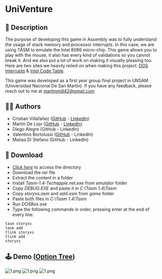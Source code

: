 # UniVenture

## 📃 Description

The purpose of developing this game in Assembly was to fully understand the usage of stack memory and processor interrupts.
In this case, we are using TASM to emulate the Intel 8086 micro-chip.
This game allows you to play with the mouse, it also has every kind of validations so you cannot break it.
And we also put a lot of work on making it visually pleasing too.
Here are two sites we heavily relied on when making this project: [DOS Interrupts](https://drive.google.com/file/d/1VC6yICbY31eBCWqrkskdBLlfypTTsCIM/view) & [Intel Code Table](https://drive.google.com/file/d/1cZCiEFFAiydObIAo6wJyvnBdnBjdcXZx/view).

This game was developed as a first year group final project in UNSAM (Universidad Nacional De San Martín).
If you have any feedback, please reach out to me at martinmdl42@gmail.com

## 👨‍💻 Authors

- Cristian Villafañez ([GitHub](https://github.com/KZvilla) - [LinkedIn](https://www.linkedin.com/in/crisvilla93/))
- Martín De Lojo ([GitHub](https://www.github.com/martinmdl) - [LinkedIn](https://www.linkedin.com/in/martinmdl/))
- Diego Alegre (GitHub - LinkedIn)
- Valentino Bortolussi ([GitHub](https://github.com/Valentino-afk) - LinkedIn)
- Matías Di Stefano (GitHub - LinkedIn)

## 💾 Download

- [*Click here*](https://drive.google.com/file/d/1x6kMkZ87AYE8qTNe7m3SXRMuJPv6f3QS/view?usp=sharing) to access the directory
- Download the *rar* file
- Extract the content in a folder
- Install *Tasm-1.4-Techapple.net.exe* from *emulator* folder
- Copy *DEBUG.EXE* and paste it in *C:\Tasm 1.4\Tasm*
- Copy *storyxs.asm* and *add.asm* from *game* folder
- Paste both files in *C:\Tasm 1.4\Tasm*
- Run *DOSBox.exe*
- Type the following commands in order, pressing enter at the end of every line:
```
tasm storyxs
tasm add
tlink storyxs
tlink add
storyxs
```

## 🕹️ Demo ([Option Tree](https://drive.google.com/file/d/1jFMO5wIghs6K4XDEGhYLIGpXrGaZZ6Er/view?usp=share_link))

![1.png](https://i.postimg.cc/3Jv0YZnX/1.png)
![1.png](https://i.postimg.cc/K8hkzgHd/2.png)
![1.png](https://i.postimg.cc/g2yw629r/3.png)
